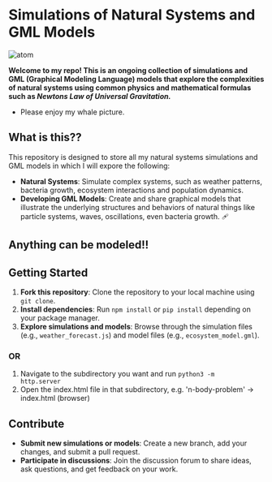 **Simulations of Natural Systems and GML Models**
==============================================

![atom](https://external-content.duckduckgo.com/iu/?u=https%3A%2F%2Fwww.creativefabrica.com%2Fwp-content%2Fuploads%2F2022%2F12%2F17%2FAtom-model-icon-Physics-symbol-Science-Graphics-52906711-1.png&f=1&nofb=1&ipt=a31f5a2069d0162708b261ea35d48303cd791a687c2dd0ffbc9b4e02f49e257b)

**Welcome to my repo! This is an ongoing collection of simulations and GML (Graphical Modeling
Language) models that explore the complexities of natural systems using common physics and mathematical formulas such as <em>Newtons Law of Universal Gravitation.</em>**

- Please enjoy my whale picture.  

**What is this??**
--------

This repository is designed to store all my natural systems simulations and GML models in which I will expore the following: 

* **Natural Systems**: Simulate complex systems, such as weather patterns, bacteria growth, ecosystem interactions and population dynamics.
* **Developing GML Models**: Create and share graphical models that illustrate the underlying
structures and behaviors of natural things like particle systems, waves, oscillations, even bacteria growth. 🩹

## Anything can be modeled!!


**Getting Started**
-----------------

1. **Fork this repository**: Clone the repository to your local machine using `git clone`.
2. **Install dependencies**: Run `npm install` or `pip install` depending on your package
manager.
3. **Explore simulations and models**: Browse through the simulation files (e.g.,
`weather_forecast.js`) and model files (e.g., `ecosystem_model.gml`).
### OR 
1. Navigate to the subdirectory you want and run <code>python3 -m http.server</code>
2. Open the index.html file in that subdirectory, e.g. 'n-body-problem' -> index.html (browser)

**Contribute**
-------------

* **Submit new simulations or models**: Create a new branch, add your changes, and submit a pull
request.
* **Participate in discussions**: Join the discussion forum to share ideas, ask questions, and
get feedback on your work.
